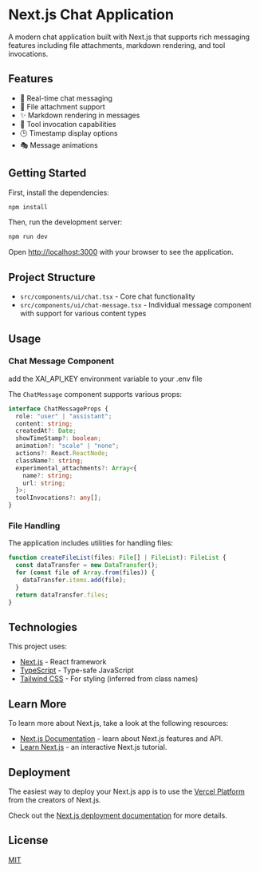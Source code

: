 # Next.js Chat Application

A modern chat application built with Next.js that supports rich messaging features including file attachments, markdown rendering, and tool invocations.

## Features

- 💬 Real-time chat messaging
- 📎 File attachment support
- ✨ Markdown rendering in messages
- 🔧 Tool invocation capabilities
- 🕒 Timestamp display options
- 🎭 Message animations

## Getting Started

First, install the dependencies:

```bash
npm install
```

Then, run the development server:

```bash
npm run dev
```

Open [http://localhost:3000](http://localhost:3000) with your browser to see the application.

## Project Structure

- `src/components/ui/chat.tsx` - Core chat functionality
- `src/components/ui/chat-message.tsx` - Individual message component with support for various content types

## Usage

### Chat Message Component

add the XAI_API_KEY environment variable to your .env file

The `ChatMessage` component supports various props:

```typescript
interface ChatMessageProps {
  role: "user" | "assistant";
  content: string;
  createdAt?: Date;
  showTimeStamp?: boolean;
  animation?: "scale" | "none";
  actions?: React.ReactNode;
  className?: string;
  experimental_attachments?: Array<{
    name?: string;
    url: string;
  }>;
  toolInvocations?: any[];
}
```

### File Handling

The application includes utilities for handling files:

```typescript
function createFileList(files: File[] | FileList): FileList {
  const dataTransfer = new DataTransfer();
  for (const file of Array.from(files)) {
    dataTransfer.items.add(file);
  }
  return dataTransfer.files;
}
```

## Technologies

This project uses:

- [Next.js](https://nextjs.org/) - React framework
- [TypeScript](https://www.typescriptlang.org/) - Type-safe JavaScript
- [Tailwind CSS](https://tailwindcss.com/) - For styling (inferred from class names)

## Learn More

To learn more about Next.js, take a look at the following resources:

- [Next.js Documentation](https://nextjs.org/docs) - learn about Next.js features and API.
- [Learn Next.js](https://nextjs.org/learn) - an interactive Next.js tutorial.

## Deployment

The easiest way to deploy your Next.js app is to use the [Vercel Platform](https://vercel.com/new?utm_medium=default-template&filter=next.js&utm_source=create-next-app&utm_campaign=create-next-app-readme) from the creators of Next.js.

Check out the [Next.js deployment documentation](https://nextjs.org/docs/app/building-your-application/deploying) for more details.

## License

[MIT](LICENSE)
